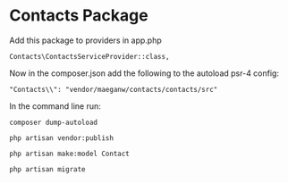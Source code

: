 # Contacts Package

Add this package to providers in app.php
```
Contacts\ContactsServiceProvider::class,
```

Now in the composer.json add the following to the autoload psr-4 config:
```
"Contacts\\": "vendor/maeganw/contacts/contacts/src"
```

In the command line run:

```
composer dump-autoload
```

```
php artisan vendor:publish
```

```
php artisan make:model Contact
```

```
php artisan migrate
```